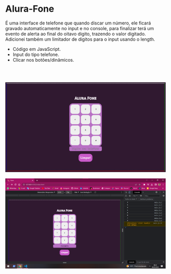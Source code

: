 # Alura-Fone
É uma interface de telefone que quando discar um número, ele ficará gravado automaticamente no input e no console, para finalizar terá um evento de alerta ao final do oitavo digito, trazendo o valor digitado. Adicionei também um limitador de digitos para o input usando o length.
<br>
<ul>
<li> Código em JavaScript.</li>
<li> Input do tipo telefone.</li>
<li>Clicar nos botões/dinâmicos. </li>
</ul>
<br>
<br>

![preview](img/preview1.png)
<br>
<br>
![preview](img/preview2.png)

